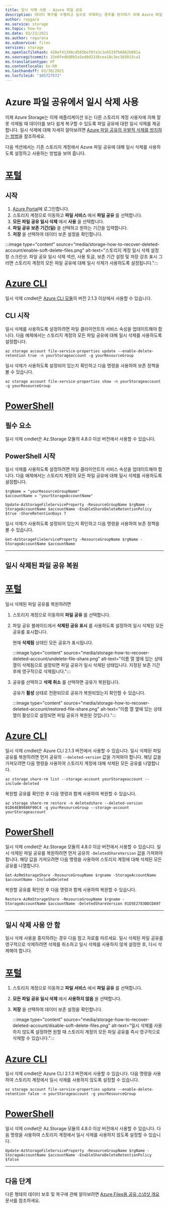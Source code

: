 ```yaml
---
title: 일시 삭제 사용 - Azure 파일 공유
description: 데이터 복구를 수행하고 실수로 삭제하는 경우를 방지하기 위해 Azure 파일 공유에서 일시 삭제를 사용하도록 설정하는 방법을 알아봅니다.
author: roygara
ms.service: storage
ms.topic: how-to
ms.date: 03/23/2021
ms.author: rogarana
ms.subservice: files
services: storage
ms.openlocfilehash: 428ef41340cd565bef0fa3c1e6519fb8862b091a
ms.sourcegitcommit: 32e0fedb80b5a5ed0d2336cea18c3ec3b5015ca1
ms.translationtype: HT
ms.contentlocale: ko-KR
ms.lasthandoff: 03/30/2021
ms.locfileid: "105727572"
---
```

# <a name="enable-soft-delete-on-azure-file-shares"></a>Azure 파일 공유에서 일시 삭제 사용

이제 Azure Storage는 이제 애플리케이션 또는 다른 스토리지 계정 사용자에 의해 잘못 삭제될 때 데이터를 보다 쉽게 복구할 수 있도록 파일 공유에 대한 일시 삭제를 제공합니다. 일시 삭제에 대해 자세히 알아보려면 [Azure 파일 공유의 우발적 삭제를 방지하는 방법](storage-files-prevent-file-share-deletion.md)을 참조하세요.

다음 섹션에서는 기존 스토리지 계정에서 Azure 파일 공유에 대해 일시 삭제를 사용하도록 설정하고 사용하는 방법을 보여 줍니다.

# <a name="portal"></a>[포털](#tab/azure-portal)

## <a name="getting-started"></a>시작

1. [Azure Portal](https://portal.azure.com/)에 로그인합니다.
1. 스토리지 계정으로 이동하고 **파일 서비스** 에서 **파일 공유** 를 선택합니다.
1. **모든 파일 공유 일시 삭제** 에서 **사용** 을 선택합니다.
1. **파일 공유 보존 기간(일)** 을 선택하고 원하는 기간을 입력합니다.
1. **저장** 을 선택하여 데이터 보존 설정을 확인합니다.

:::image type="content" source="media/storage-how-to-recover-deleted-account/enable-soft-delete-files.png" alt-text="스토리지 계정 일시 삭제 설정 창 스크린샷. 파일 공유 일시 삭제 섹션, 사용 토글, 보존 기간 설정 및 저장 강조 표시 그러면 스토리지 계정의 모든 파일 공유에 대해 일시 삭제가 사용하도록 설정됩니다.":::

# <a name="azure-cli"></a>[Azure CLI](#tab/azure-cli)

일시 삭제 cmdlet은 [Azure CLI 모듈](/cli/azure/install-azure-cli)의 버전 2.1.3 이상에서 사용할 수 있습니다.

## <a name="getting-started-with-cli"></a>CLI 시작

일시 삭제를 사용하도록 설정하려면 파일 클라이언트의 서비스 속성을 업데이트해야 합니다. 다음 예제에서는 스토리지 계정의 모든 파일 공유에 대해 일시 삭제를 사용하도록 설정합니다.

```azurecli
az storage account file-service-properties update --enable-delete-retention true -n yourStorageaccount -g yourResourceGroup
```

일시 삭제가 사용하도록 설정되어 있는지 확인하고 다음 명령을 사용하여 보존 정책을 볼 수 있습니다.

```azurecli
az storage account file-service-properties show -n yourStorageaccount -g yourResourceGroup
```

# <a name="powershell"></a>[PowerShell](#tab/azure-powershell)

## <a name="prerequisite"></a>필수 요소

일시 삭제 cmdlet은 Az.Storage 모듈의 4.8.0 이상 버전에서 사용할 수 있습니다. 

## <a name="getting-started-with-powershell"></a>PowerShell 시작

일시 삭제를 사용하도록 설정하려면 파일 클라이언트의 서비스 속성을 업데이트해야 합니다. 다음 예제에서는 스토리지 계정의 모든 파일 공유에 대해 일시 삭제를 사용하도록 설정합니다.

```azurepowershell-interactive
$rgName = "yourResourceGroupName"
$accountName = "yourStorageAccountName"

Update-AzStorageFileServiceProperty -ResourceGroupName $rgName -StorageAccountName $accountName -EnableShareDeleteRetentionPolicy $true -ShareRetentionDays 7
```

일시 삭제가 사용하도록 설정되어 있는지 확인하고 다음 명령을 사용하여 보존 정책을 볼 수 있습니다.

```azurepowershell-interactive
Get-AzStorageFileServiceProperty -ResourceGroupName $rgName -StorageAccountName $accountName
```
---

## <a name="restore-soft-deleted-file-share"></a>일시 삭제된 파일 공유 복원

# <a name="portal"></a>[포털](#tab/azure-portal)

일시 삭제된 파일 공유를 복원하려면

1. 스토리지 계정으로 이동하여 **파일 공유** 를 선택합니다.
1. 파일 공유 블레이드에서 **삭제된 공유 표시** 를 사용하도록 설정하여 일시 삭제된 모든 공유를 표시합니다.

    현재 **삭제됨** 상태인 모든 공유가 표시됩니다.

    :::image type="content" source="media/storage-how-to-recover-deleted-account/undelete-file-share.png" alt-text="이름 열 옆에 있는 상태 열이 삭제됨으로 설정되면 파일 공유가 일시 삭제된 상태입니다. 지정된 보존 기간 후에 영구적으로 삭제됩니다.":::

1. 공유를 선택하고 **삭제 취소** 를 선택하면 공유가 복원됩니다.

    공유가 **활성** 상태로 전환되므로 공유가 복원되었는지 확인할 수 있습니다.

    :::image type="content" source="media/storage-how-to-recover-deleted-account/restored-file-share.png" alt-text="이름 열 옆에 있는 상태 열이 활성으로 설정되면 파일 공유가 복원된 것입니다.":::

# <a name="azure-cli"></a>[Azure CLI](#tab/azure-cli)

일시 삭제 cmdlet은 Azure CLI 2.1.3 버전에서 사용할 수 있습니다. 일시 삭제된 파일 공유를 복원하려면 먼저 공유의 `--deleted-version` 값을 가져와야 합니다. 해당 값을 가져오려면 다음 명령을 사용하여 스토리지 계정에 대해 삭제된 모든 공유를 나열합니다.

```azurecli
az storage share-rm list --storage-account yourStorageaccount --include-deleted
```

복원할 공유를 확인한 후 다음 명령과 함께 사용하여 복원할 수 있습니다.

```azurecli
az storage share-rm restore -n deletedshare --deleted-version 01D64EB9886F00C4 -g yourResourceGroup --storage-account yourStorageaccount
```

# <a name="powershell"></a>[PowerShell](#tab/azure-powershell)

일시 삭제 cmdlet은 Az.Storage 모듈의 4.8.0 이상 버전에서 사용할 수 있습니다. 일시 삭제된 파일 공유를 복원하려면 먼저 공유의 `-DeletedShareVersion` 값을 가져와야 합니다. 해당 값을 가져오려면 다음 명령을 사용하여 스토리지 계정에 대해 삭제된 모든 공유를 나열합니다.

```azurepowershell-interactive
Get-AzRmStorageShare -ResourceGroupName $rgname -StorageAccountName $accountName -IncludeDeleted
```

복원할 공유를 확인한 후 다음 명령과 함께 사용하여 복원할 수 있습니다.

```azurepowershell-interactive
Restore-AzRmStorageShare -ResourceGroupName $rgname -StorageAccountName $accountName -DeletedShareVersion 01D5E2783BDCDA97
```
---

## <a name="disable-soft-delete"></a>일시 삭제 사용 안 함

일시 삭제 사용을 중지하려는 경우 다음 참고 자료를 따르세요. 일시 삭제된 파일 공유를 영구적으로 삭제하려면 삭제를 취소하고 일시 삭제를 사용하지 않게 설정한 후, 다시 삭제해야 합니다. 

# <a name="portal"></a>[포털](#tab/azure-portal)

1. 스토리지 계정으로 이동하고 **파일 서비스** 에서 **파일 공유** 를 선택합니다.
1. **모든 파일 공유 일시 삭제** 에서 **사용하지 않음** 을 선택합니다.
1. **저장** 을 선택하여 데이터 보존 설정을 확인합니다.

    :::image type="content" source="media/storage-how-to-recover-deleted-account/disable-soft-delete-files.png" alt-text="일시 삭제를 사용하지 않도록 설정하면 원할 때 스토리지 계정의 모든 파일 공유를 즉시 영구적으로 삭제할 수 있습니다.":::

# <a name="azure-cli"></a>[Azure CLI](#tab/azure-cli)

일시 삭제 cmdlet은 Azure CLI 2.1.3 버전에서 사용할 수 있습니다. 다음 명령을 사용하여 스토리지 계정에서 일시 삭제를 사용하지 않도록 설정할 수 있습니다.

```azurecli
az storage account file-service-properties update --enable-delete-retention false -n yourStorageaccount -g yourResourceGroup
```
# <a name="powershell"></a>[PowerShell](#tab/azure-powershell)

일시 삭제 cmdlet은 Az.Storage 모듈의 4.8.0 이상 버전에서 사용할 수 있습니다. 다음 명령을 사용하여 스토리지 계정에서 일시 삭제를 사용하지 않도록 설정할 수 있습니다.

```azurepowershell-interactive
Update-AzStorageFileServiceProperty -ResourceGroupName $rgName -StorageAccountName $accountName -EnableShareDeleteRetentionPolicy $false
```
---

## <a name="next-steps"></a>다음 단계

다른 형태의 데이터 보호 및 복구에 관해 알아보려면 [Azure Files용 공유 스냅샷 개요](storage-snapshots-files.md) 문서를 참조하세요.